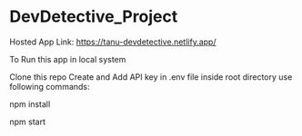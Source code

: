# DevDetective_Project

Hosted App Link: https://tanu-devdetective.netlify.app/

To Run this app in local system

Clone this repo
Create and Add API key in .env file inside root directory
use following commands:

npm install

npm start

 
